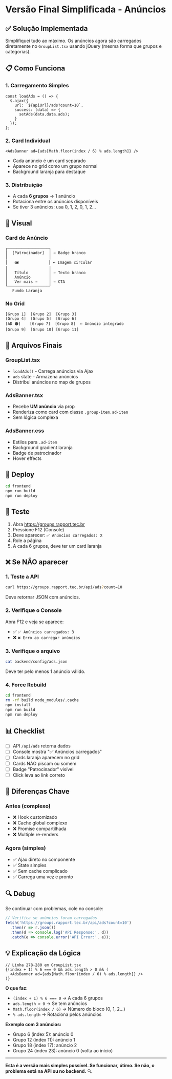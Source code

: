 # Versão Final Simplificada - Anúncios

## ✅ Solução Implementada

Simplifiquei tudo ao máximo. Os anúncios agora são carregados diretamente no `GroupList.tsx` usando jQuery (mesma forma que grupos e categorias).

## 📋 Como Funciona

### 1. Carregamento Simples
```tsx
const loadAds = () => {
  $.ajax({
    url: `${apiUrl}/ads?count=10`,
    success: (data) => {
      setAds(data.data.ads);
    }
  });
};
```

### 2. Card Individual
```tsx
<AdsBanner ad={ads[Math.floor(index / 6) % ads.length]} />
```
- Cada anúncio é um card separado
- Aparece no grid como um grupo normal
- Background laranja para destaque

### 3. Distribuição
- A cada **6 grupos** → 1 anúncio
- Rotaciona entre os anúncios disponíveis
- Se tiver 3 anúncios: usa 0, 1, 2, 0, 1, 2...

## 🎨 Visual

### Card de Anúncio
```
┌──────────────────┐
│  [Patrocinador]  │ ← Badge branco
│                  │
│   🖼️             │ ← Imagem circular
│                  │
│   Título         │ ← Texto branco
│   Anúncio        │
│   Ver mais →     │ ← CTA
└──────────────────┘
   Fundo Laranja
```

### No Grid
```
[Grupo 1]  [Grupo 2]  [Grupo 3]
[Grupo 4]  [Grupo 5]  [Grupo 6]
[AD 🟠]    [Grupo 7]  [Grupo 8]  ← Anúncio integrado
[Grupo 9]  [Grupo 10] [Grupo 11]
```

## 🔧 Arquivos Finais

### GroupList.tsx
- `loadAds()` - Carrega anúncios via Ajax
- `ads` state - Armazena anúncios
- Distribui anúncios no map de grupos

### AdsBanner.tsx
- Recebe **UM anúncio** via prop
- Renderiza como card com classe `.group-item.ad-item`
- Sem lógica complexa

### AdsBanner.css
- Estilos para `.ad-item`
- Background gradient laranja
- Badge de patrocinador
- Hover effects

## 🚀 Deploy

```bash
cd frontend
npm run build
npm run deploy
```

## 🧪 Teste

1. Abra https://groups.rapport.tec.br
2. Pressione F12 (Console)
3. Deve aparecer: `✅ Anúncios carregados: X`
4. Role a página
5. A cada 6 grupos, deve ter um card laranja

## ❌ Se NÃO aparecer

### 1. Teste a API
```bash
curl https://groups.rapport.tec.br/api/ads?count=10
```

Deve retornar JSON com anúncios.

### 2. Verifique o Console
Abra F12 e veja se aparece:
- ✅ `✅ Anúncios carregados: 3`
- ❌ `❌ Erro ao carregar anúncios`

### 3. Verifique o arquivo
```bash
cat backend/config/ads.json
```

Deve ter pelo menos 1 anúncio válido.

### 4. Force Rebuild
```bash
cd frontend
rm -rf build node_modules/.cache
npm install
npm run build
npm run deploy
```

## 📊 Checklist

- [ ] API `/api/ads` retorna dados
- [ ] Console mostra "✅ Anúncios carregados"
- [ ] Cards laranja aparecem no grid
- [ ] Cards NÃO piscam ou somem
- [ ] Badge "Patrocinador" visível
- [ ] Click leva ao link correto

## 🎯 Diferenças Chave

### Antes (complexo)
- ❌ Hook customizado
- ❌ Cache global complexo
- ❌ Promise compartilhada
- ❌ Multiple re-renders

### Agora (simples)
- ✅ Ajax direto no componente
- ✅ State simples
- ✅ Sem cache complicado
- ✅ Carrega uma vez e pronto

## 🔍 Debug

Se continuar com problemas, cole no console:

```javascript
// Verifica se anúncios foram carregados
fetch('https://groups.rapport.tec.br/api/ads?count=10')
  .then(r => r.json())
  .then(d => console.log('API Response:', d))
  .catch(e => console.error('API Error:', e));
```

## 💡 Explicação da Lógica

```tsx
// Linha 278-280 em GroupList.tsx
{(index + 1) % 6 === 0 && ads.length > 0 && (
  <AdsBanner ad={ads[Math.floor(index / 6) % ads.length]} />
)}
```

**O que faz:**
- `(index + 1) % 6 === 0` → A cada 6 grupos
- `ads.length > 0` → Se tem anúncios
- `Math.floor(index / 6)` → Número do bloco (0, 1, 2...)
- `% ads.length` → Rotaciona pelos anúncios

**Exemplo com 3 anúncios:**
- Grupo 6 (index 5): anúncio 0
- Grupo 12 (index 11): anúncio 1  
- Grupo 18 (index 17): anúncio 2
- Grupo 24 (index 23): anúncio 0 (volta ao início)

---

**Esta é a versão mais simples possível. Se funcionar, ótimo. Se não, o problema está na API ou no backend.** 🔍
